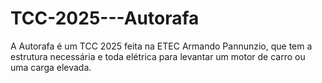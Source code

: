 # TCC-2025---Autorafa
A Autorafa é um TCC 2025 feita na ETEC Armando Pannunzio, que tem a estrutura necessária e toda elétrica para levantar um motor de carro ou uma carga elevada.
